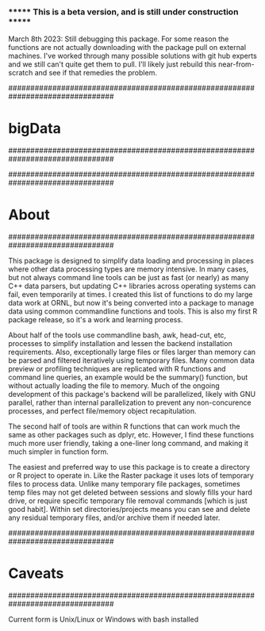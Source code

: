 
###  ***** This is a beta version, and is still under construction ***** ###

March 8th 2023: Still debugging this package. For some reason the functions
are not actually downloading with the package pull on external machines.
I've worked through many possible solutions with git hub experts and we still
can't quite get them to pull. I'll likely just rebuild this near-from-scratch
and see if that remedies the problem.

################################################################################
# bigData
################################################################################

################################################################################
# About
################################################################################

This package is designed to simplify data loading and processing in places
where other data processing types are memory intensive. In many cases, but not
always command line tools can be just as fast (or nearly) as many C++ data 
parsers, but updating C++ libraries across operating systems can fail, even 
temporarily at times. I created this list of functions to do my large data work 
at ORNL, but now it's being converted into a package to manage data using common 
commandline functions and tools. This is also my first R package release, so 
it's a work and learning process.

About half of the tools use commandline bash, awk, head-cut, etc, processes to 
simplify installation and lessen the backend installation requirements. Also,
exceptionally large files or files larger than memory can be parsed and filtered
iteratively using temporary files. Many common data preview or profiling 
techniques are replicated with R functions and command line queries, an example
would be the summary() function, but without actually loading the file to memory.
Much of the ongoing development of this package's backend will be parallelized,
likely with GNU parallel, rather than internal parallelization to prevent any
non-concurence processes, and perfect file/memory object recapitulation.

The second half of tools are within R functions that can work much the same as
other packages such as dplyr, etc. However, I find these functions much more
user friendly, taking a one-liner long command, and making it much simpler in
function form.

The easiest and preferred way to use this package is to create a directory or
R project to operate in. Like the Raster package it uses lots of temporary files
to process data. Unlike many temporary file packages, sometimes temp files may 
not get deleted between sessions and slowly fills your hard drive, or require
specific temporary file removal commands [which is just good habit]. Within set 
directories/projects means you can see and delete any residual temporary files,
and/or archive them if needed later.


################################################################################
# Caveats
################################################################################

Current form is Unix/Linux or Windows with bash installed



